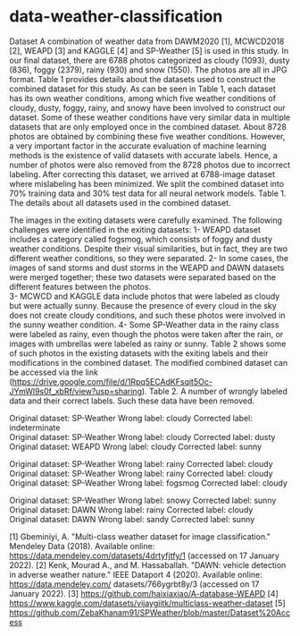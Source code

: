 # data-weather-classification

Dataset
A combination of weather data from DAWM2020 [1], MCWCD2018 [2], WEAPD [3] and KAGGLE [4] and SP-Weather [5] is used in this study. In our final dataset, there are 6788 photos categorized as cloudy (1093), dusty (836), foggy (2379), rainy (930) and snow (1550). The photos are all in JPG format. 
Table 1 provides details about the datasets used to construct the combined dataset for this study. As can be seen in Table 1, each dataset has its own weather conditions, among which five weather conditions of cloudy, dusty, foggy, rainy, and snowy have been involved to construct our dataset. Some of these weather conditions have very similar data in multiple datasets that are only employed once in the combined dataset. About 8728 photos are obtained by combining these five weather conditions. However, a very important factor in the accurate evaluation of machine learning methods is the existence of valid datasets with accurate labels. Hence, a number of photos were also removed from the 8728 photos due to incorrect labeling. After correcting this dataset, we arrived at 6788-image dataset where mislabeling has been minimized. We split the combined dataset into 70% training data and 30% test data for all neural network models.
Table 1. The details about all datasets used in the combined dataset.

The images in the exiting datasets were carefully examined. The following challenges were identified in the exiting datasets:
1-	WEAPD dataset includes a category called fogsmog, which consists of foggy and dusty weather conditions. Despite their visual similarities, but in fact, they are two different weather conditions, so they were separated. 
2-	In some cases, the images of sand storms and dust storms in the WEAPD and DAWN datasets were merged together; these two datasets were separated based on the different features between the photos.  
3-	MCWCD and KAGGLE data include photos that were labeled as cloudy but were actually sunny. Because the presence of every cloud in the sky does not create cloudy conditions, and such these photos were involved in the sunny weather condition.
4-	Some SP-Weather data in the rainy class were labeled as rainy, even though the photos were taken after the rain, or images with umbrellas were labeled as rainy or sunny. 
 Table 2 shows some of such photos in the existing datasets with the exiting labels and their modifications in the combined dataset. The modified combined dataset can be accessed via the link (https://drive.google.com/file/d/1Rpq5ECAdKFsqit5Oc-JYmWl9s0f_xbRf/view?usp=sharing).
Table 2. A number of wrongly labeled data and their correct labels. Such these data have been removed.
 
Original dataset: SP-Weather
Wrong label: cloudy
Corrected label: indeterminate	 
Original dataset: SP-Weather
Wrong label: cloudy
Corrected label: dusty	 Original dataset: WEAPD
Wrong label: cloudy
Corrected label: sunny
 
Original dataset: SP-Weather
Wrong label: rainy
Corrected label: cloudy	 
Original dataset: SP-Weather
Wrong label: rainy
Corrected label: cloudy	 Original dataset: SP-Weather
Wrong label: fogsmog
Corrected label: cloudy
 
Original dataset: SP-Weather
Wrong label: snowy
Corrected label: sunny	 
Original dataset: DAWN
Wrong label: rainy
Corrected label: cloudy	 
Original dataset: DAWN
Wrong label: sandy
Corrected label: sunny


[1]	Gbeminiyi, A. "Multi-class weather dataset for image classification." Mendeley Data (2018). Available online: https://data.mendeley.com/datasets/4drtyfjtfy/1 (accessed on 17 January 2022).
[2]	Kenk, Mourad A., and M. Hassaballah. "DAWN: vehicle detection in adverse weather nature." IEEE Dataport 4 (2020). Available online: https://data.mendeley.com/ datasets/766ygrbt8y/3 (accessed on 17 January 2022).
[3]	https://github.com/haixiaxiao/A-database-WEAPD
[4]	https://www.kaggle.com/datasets/vijaygiitk/multiclass-weather-dataset 
[5]	https://github.com/ZebaKhanam91/SPWeather/blob/master/Dataset%20Access




